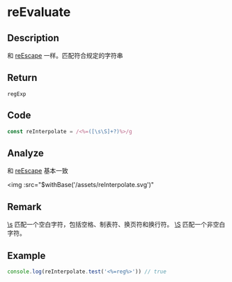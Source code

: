 # reEvaluate

## Description
和 [reEscape](./reEscape.md) 一样。匹配符合规定的字符串

## Return
`regExp`

## Code
```js
const reInterpolate = /<%=([\s\S]+?)%>/g
```
## Analyze
和 [reEscape](./reEscape.md) 基本一致

<img  :src="$withBase('/assets/reInterpolate.svg')"
## Remark
[\s](https://developer.mozilla.org/zh-CN/docs/Web/JavaScript/Guide/Regular_Expressions#special-white-space) 匹配一个空白字符，包括空格、制表符、换页符和换行符。
[\S](https://developer.mozilla.org/zh-CN/docs/Web/JavaScript/Guide/Regular_Expressions#special-non-white-space) 匹配一个非空白字符。

## Example
```js
console.log(reInterpolate.test('<%=reg%>')) // true
```
